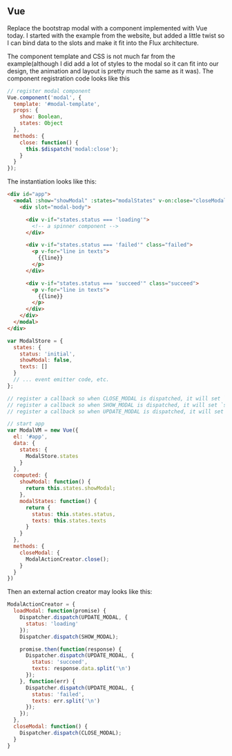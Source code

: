 ## Vue

Replace the bootstrap modal with a component implemented with Vue today. I started with the example from the website, but added a little twist so I can bind data to the slots and make it fit into the Flux architecture.

The component template and CSS is not much far from the example(although I did add a lot of styles to the modal so it can fit into our design, the animation and layout is pretty much the same as it was). The component registration code looks like this


```javascript
// register modal component
Vue.component('modal', {
  template: '#modal-template',
  props: {
    show: Boolean,
    states: Object
  },
  methods: {
    close: function() {
      this.$dispatch('modal:close');
    }
  }
});
```

The instantiation looks like this:

```html
<div id="app">
  <modal :show="showModal" :states="modalStates" v-on:close="closeModal" v-cloak>
    <div slot="modal-body">

      <div v-if="states.status === 'loading'">
        <!-- a spinner component -->
      </div>

      <div v-if="states.status === 'failed'" class="failed">
        <p v-for="line in texts">
          {{line}}
        </p>
      </div>

      <div v-if="states.status === 'succeed'" class="succeed">
        <p v-for="line in texts">
          {{line}}
        </p>
      </div>
    </div>
  </modal>
</div>
```

```javascript
var ModalStore = {
  states: {
    status: 'initial',
    showModal: false,
    texts: []
  }
  // ... event emitter code, etc.
};

// register a callback so when CLOSE_MODAL is dispatched, it will set `showModal = false`
// register a callback so when SHOW_MODAL is dispatched, it will set `showModal = true`
// register a callback so when UPDATE_MODAL is dispatched, it will set `status` and `texts` to what is provided in the action

// start app
var ModalVM = new Vue({
  el: '#app',
  data: {
    states: {
      ModalStore.states
    }
  },
  computed: {
    showModal: function() {
      return this.states.showModal;
    },
    modalStates: function() {
      return {
        status: this.states.status,
        texts: this.states.texts
      }
    }
  },
  methods: {
    closeModal: {
      ModalActionCreator.close();
    }
  }
})
```

Then an external action creator may looks like this: 

```javascript
ModalActionCreator = {
  loadModal: function(promise) {
    Dispatcher.dispatch(UPDATE_MODAL, {
      status: 'loading'
    });
    Dispatcher.dispatch(SHOW_MODAL);

    promise.then(function(response) {
      Dispatcher.dispatch(UPDATE_MODAL, {
        status: 'succeed',
        texts: response.data.split('\n')
      });
    }, function(err) {
      Dispatcher.dispatch(UPDATE_MODAL, {
        status: 'failed',
        texts: err.split('\n')
      });
    });
  },
  closeModal: function() {
    Dispatcher.dispatch(CLOSE_MODAL);
  }
}

```
